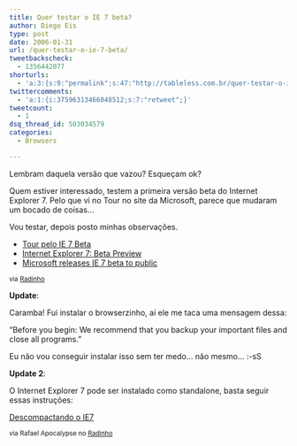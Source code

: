 ```yaml
---
title: Quer testar o IE 7 beta?
author: Diego Eis
type: post
date: 2006-01-31
url: /quer-testar-o-ie-7-beta/
tweetbackscheck:
  - 1356442077
shorturls:
  - 'a:3:{s:9:"permalink";s:47:"http://tableless.com.br/quer-testar-o-ie-7-beta";s:7:"tinyurl";s:26:"http://tinyurl.com/3t5b4cd";s:4:"isgd";s:19:"http://is.gd/wTdHav";}'
twittercomments:
  - 'a:1:{i:37596313466048512;s:7:"retweet";}'
tweetcount:
  - 1
dsq_thread_id: 503034579
categories:
  - Browsers

---
```

Lembram daquela versão que vazou? Esqueçam ok?
  
Quem estiver interessado, testem a primeira versão beta do Internet Explorer 7. Pelo que vi no Tour no site da Microsoft, parece que mudaram um bocado de coisas&#8230;
  
Vou testar, depois posto minhas observações.

  * [Tour pelo IE 7 Beta][1]
  * [Internet Explorer 7: Beta Preview][2]
  * [Microsoft releases IE 7 beta to public][3]

<small>via <a href="http://br.groups.yahoo.com/group/radinho/">Radinho</a></small>

**Update**:
  
Caramba! Fui instalar o browserzinho, aí ele me taca uma mensagem dessa:
  
&#8220;Before you begin: We recommend that you backup your important files and close all programs.&#8221;
  
Eu não vou conseguir instalar isso sem ter medo&#8230; não mesmo&#8230; :-sS

**Update 2**:
  
O Internet Explorer 7 pode ser instalado como standalone, basta seguir essas instruções:
  
[Descompactando o IE7][4]

<small>via Rafael Apocalypse no <a href="http://br.groups.yahoo.com/group/radinho/">Radinho</a></small>

 [1]: http://www.microsoft.com/windows/ie/ie7/tour/default.mspx
 [2]: http://www.microsoft.com/windows/ie/ie7/default.mspx
 [3]: http://news.zdnet.com/2100-3513_22-6033116.html?tag=nl.e589
 [4]: http://digg.com/software/MS_Official:-_Microsoft_IE_Beta_2_Live_Download#wholecomment956833